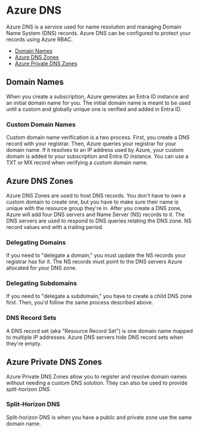 # Azure DNS
Azure DNS is a service used for name resolution and managing Domain Name System (DNS) records. Azure DNS can be configured to protect your records using Azure RBAC. 
* [Domain Names](#domain-names)
* [Azure DNS Zones](#azure-dns-zones)
* [Azure Private DNS Zones](#azure-private-dns-zones)

## Domain Names
When you create a subscription, Azure generates an Entra ID instance and an initial domain name for you. The initial domain name is meant to be used until a custom and globally unique one is verified and added in Entra ID. 

### Custom Domain Names
Custom domain name verification is a two process. First, you create a DNS record with your registrar. Then, Azure queries your registrar for your domain name. If it resolves to an IP address used by Azure, your custom domain is added to your subscription and Entra ID instance. You can use a TXT or MX record when verifying a custom domain name. 

## Azure DNS Zones
Azure DNS Zones are used to host DNS records. You don't have to own a custom domain to create one, but you have to make sure their name is unique with the resource group they're in. After you create a DNS zone, Azure will add four DNS servers and Name Server (NS) records to it. The DNS servers are used to respond to DNS queries relating the DNS zone. NS record values end with a trailing period.

### Delegating Domains
If you need to "delegate a domain," you must update the NS records your registrar has for it. The NS records must point to the DNS servers Azure allocated for your DNS zone.  

### Delegating Subdomains
If you need to "delegate a subdomain," you have to create a child DNS zone first. Then, you'd follow the same process described above. 

### DNS Record Sets
A DNS record set (aka "Resource Record Set") is one domain name mapped to multiple IP addresses. Azure DNS servers hide DNS record sets when they're empty. 

## Azure Private DNS Zones
Azure Private DNS Zones allow you to register and resolve domain names without needing a custom DNS solution. They can also be used to provide *split-horizon DNS.*

### Split-Horizon DNS
Split-horizon DNS is when you have a public and private zone use the same domain name. 
